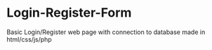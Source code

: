 # Login-Register-Form
Basic Login/Register web page with connection to database made in html/css/js/php
